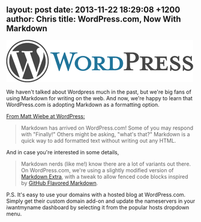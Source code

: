 layout: post
date: 2013-11-22 18:29:08 +1200
author: Chris
title: WordPress.com, Now With Markdown
----

![wordpress-logo-hoz-rgb.png](/media/2013-11-22-wordpress-logo-hoz-rgb.png)

<!-- excerpt -->

We haven't talked about Wordpress much in the past, but we're big fans of using Markdown for writing on the web. And now, we're happy to learn that WordPress.com is adopting Markdown as a formatting option.

<!-- /excerpt -->

[From Matt Wiebe at WordPress:](http://en.blog.wordpress.com/2013/11/19/markdown/)

> Markdown has arrived on WordPress.com! Some of you may respond with "Finally!" Others might be asking, "what's that?" Markdown is a quick way to add formatted text without writing out any HTML.

And in case you're interested in some details, 

> Markdown nerds (like me!) know there are a lot of variants out there. On WordPress.com, we're using a slightly modified version of [Markdown Extra](http://michelf.ca/projects/php-markdown/extra/), with a tweak to allow fenced code blocks inspired by [GitHub Flavored Markdown](https://help.github.com/articles/github-flavored-markdown).

P.S. It's easy to use your domains with a hosted blog at WordPress.com. Simply get their custom domain add-on and update the nameservers in your iwantmyname dashboard by selecting it from the popular hosts dropdown menu.

